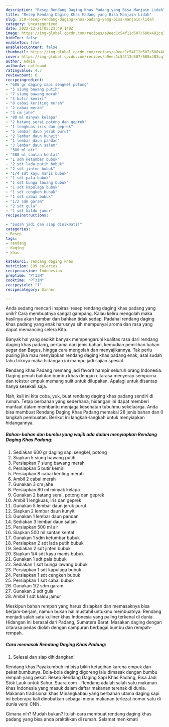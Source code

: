 ```yaml
---
description: "Resep Rendang Daging Khas Padang yang Bisa Manjain Lidah"
title: "Resep Rendang Daging Khas Padang yang Bisa Manjain Lidah"
slug: 219-resep-rendang-daging-khas-padang-yang-bisa-manjain-lidah
category: Uncategorized
date: 2022-12-21T05:23:49.149Z
image: https://img-global.cpcdn.com/recipes/a9eec1c54f12d507/680x482cq70/rendang-daging-khas-padang-foto-resep-utama.jpg
hideToc: false
enableToc: true
enableTocContent: false
thumbnail: https://img-global.cpcdn.com/recipes/a9eec1c54f12d507/680x482cq70/rendang-daging-khas-padang-foto-resep-utama.jpg
cover: https://img-global.cpcdn.com/recipes/a9eec1c54f12d507/680x482cq70/rendang-daging-khas-padang-foto-resep-utama.jpg
author: Admin
authorAv: notfound
ratingvalue: 4.7
reviewcount: 6
recipeingredient:
- "600 gr daging sapi sengkel potong"
- "5 siung bawang putih"
- "7 siung bawang merah"
- "5 butir kemiri"
- "8 cabai keriting merah"
- "2 cabai merah"
- "3 cm jahe"
- "80 ml minyak kelapa"
- "2 batang serai potong dan geprek"
- "1 lengkuas iris dan geprek"
- "5 lembar daun jeruk purut"
- "2 lembar daun kunyit"
- "1 lembar daun pandan"
- "3 lembar daun salam"
- "500 ml air"
- "500 ml santan kental"
- "1 sdm ketumbar bubuk"
- "2 sdt lada putih bubuk"
- "2 sdt jinten bubuk"
- "1/4 sdt kayu manis bubuk"
- "1 sdt pala bubuk"
- "1 sdt bunga lawang bubuk"
- "1 sdt kapulaga bubuk"
- "1 sdt cengkeh bubuk"
- "1 sdt cabai bubuk"
- "1/2 sdm garam"
- "2 sdt gula"
- "1 sdt kaldu jamur"
recipeinstructions:

- "Sudah jadi dan siap dinikmati!"
categories:
- Resep
tags:
- rendang
- daging
- khas

katakunci: rendang daging khas 
nutrition: 199 calories
recipecuisine: Indonesian
preptime: "PT13M"
cooktime: "PT31M"
recipeyield: "1"
recipecategory: Dinner

---
```





Anda sedang mencari inspirasi resep rendang daging khas padang yang unik? Cara membuatnya sangat gampang. Kalau keliru mengolah maka hasilnya akan hambar dan bahkan tidak sedap. Padahal rendang daging khas padang yang enak harusnya sih mempunyai aroma dan rasa yang dapat memancing selera Kita.





Banyak hal yang sedikit banyak mempengaruhi kualitas rasa dari rendang daging khas padang, pertama dari jenis bahan, kemudian pemilihan bahan segar dan Bagus, hingga cara mengolah dan menyajikannya. Tak perlu pusing jika mau menyiapkan rendang daging khas padang enak,      asal sudah tahu triknya maka hidangan ini mampu jadi sajian spesial.














Rendang khas Padang memang jadi favorit hampir seluruh orang Indonesia. Daging penuh balutan bumbu khas dengan citarasa menyerap sempurna dan tekstur empuk memang sulit untuk dilupakan. Apalagi untuk disantap hanya sesekali saja.






Nah, kali ini kita coba, yuk, buat rendang daging khas padang sendiri di rumah. Tetap berbahan yang sederhana, hidangan ini dapat memberi manfaat dalam membantu menjaga kesehatan tubuhmu sekeluarga. Anda bisa membuat Rendang Daging Khas Padang memakai 28 jenis bahan dan 0 langkah pembuatan. Berikut ini langkah-langkah untuk menyiapkan hidangannya.

<!--inarticleads1-->

##### Bahan-bahan dan bumbu yang wajib ada dalam menyiapkan Rendang Daging Khas Padang:

1. Sediakan 600 gr daging sapi sengkel, potong
1. Siapkan 5 siung bawang putih
1. Persiapkan 7 siung bawang merah
1. Persiapkan 5 butir kemiri
1. Persiapkan 8 cabai keriting merah
1. Ambil 2 cabai merah
1. Gunakan 3 cm jahe
1. Persiapkan 80 ml minyak kelapa
1. Gunakan 2 batang serai, potong dan geprek
1. Ambil 1 lengkuas, iris dan geprek
1. Gunakan 5 lembar daun jeruk purut
1. Siapkan 2 lembar daun kunyit
1. Gunakan 1 lembar daun pandan
1. Sediakan 3 lembar daun salam
1. Persiapkan 500 ml air
1. Siapkan 500 ml santan kental
1. Gunakan 1 sdm ketumbar bubuk
1. Persiapkan 2 sdt lada putih bubuk
1. Sediakan 2 sdt jinten bubuk
1. Siapkan 1/4 sdt kayu manis bubuk
1. Gunakan 1 sdt pala bubuk
1. Sediakan 1 sdt bunga lawang bubuk
1. Persiapkan 1 sdt kapulaga bubuk
1. Persiapkan 1 sdt cengkeh bubuk
1. Persiapkan 1 sdt cabai bubuk
1. Gunakan 1/2 sdm garam
1. Gunakan 2 sdt gula
1. Ambil 1 sdt kaldu jamur


Meskipun bahan rempah yang harus disiapkan dan memasaknya bisa berjam-berjam, namun bukan hal mustahil untukmu membuatnya. Rendang menjadi salah satu kuliner khas Indonesia yang paling terkenal di dunia. Hidangan ini berasal dari Padang, Sumatera Barat. Masakan daging dengan citarasa pedas diolah dengan campuran berbagai bumbu dan rempah-rempah. 

<!--inarticleads2-->

##### Cara memasak Rendang Daging Khas Padang:


1. Selesai dan siap dihidangkan!

Rendang khas Payakumbuh ini bisa bikin ketagihan karena empuk dan pekat bumbunya. Bola-bola daging digoreng lalu dimasak dengan bumbu rempah yang pekat. Resep Rendang Daging Sapi Khas Padang, Bisa Jadi Stok Lauk untuk Sahur. Suara.com - Rendang adalah salah satu makanan khas Indonesia yang masuk dalam daftar makanan terenak di dunia. Makanan tradisional khas Minangkabau yang berbahan utama daging sapi ini beberapa kali dinobatkan sebagai menu makanan terlezat nomor satu di dunia versi CNN. 

Gimana nih? Mudah bukan? Itulah cara membuat rendang daging khas padang yang bisa anda praktikkan di rumah. Selamat menikmati
